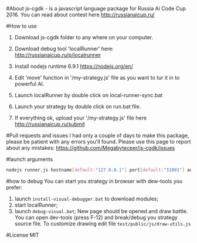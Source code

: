 #About
js-cgdk - is a javascript language package for Russia Ai Code Cup 2016.
You can read about contest here http://russianaicup.ru/

#How to use
1. Download js-cgdk folder to any where on your computer.
2. Download debug tool 'localRunner' here: http://russianaicup.ru/p/localrunner
3. Install nodejs runtime 6.9.1 https://nodejs.org/en/

4. Edit 'move' function in '/my-strategy.js' file as you want to tur it in to powerful AI.
5. Launch localRunner by double click on local-runner-sync.bat
6. Launch your strategy by double click on run.bat file.
7. If everything ok, upload your '/my-strategy.js' file here http://russianaicup.ru/submit

#Pull requests and issues
I had only a couple of days to make this package, please be patient with any errors you'll found.
Please use this page to report about any mistakes: https://github.com/Megabyteceer/js-cgdk/issues

#launch arguments
```bash
nodejs runner.js hostname[default:"127.0.0.1"] port[default:"31001"] auth_id[default:"0000000000000000"] path-to-strategy[default:"./my-strategy.js"]
```

#how to debug
You can start you strategy in browser with dew-tools you prefer:

1. launch `install-visual-debugger.bat` to download modules;
2. start localRunner;
3. launch `debug-visual.bat`;
New page should be opened and draw battle. You can open dev-tools (press F-12) and break/debug you strategy source file.
To customize drawing edit file `test/public/js/draw-utils.js`

#License
MIT
